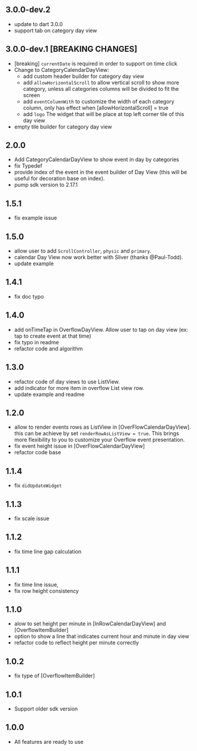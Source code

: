 ## 3.0.0-dev.2

- update to dart 3.0.0
- support tab on category day view

## 3.0.0-dev.1 [BREAKING CHANGES]

- [breaking] `currentDate` is required in order to support on time click
- Change to CategoryCalendarDayView:
  - add custom header builder for category day view
  - add `allowHorizontalScroll` to allow vertical scroll to show more category, unless all categories columns will be divided to fit the screen
  - add `eventColumnWith` to customize the width of each category column, only has effect when [allowHorizontalScroll] = true
  - add `logo` The widget that will be place at top left corner tile of this day view
- empty tile builder for category day view

## 2.0.0

- Add CategoryCalendarDayView to show event in day by categories
- fix Typedef
- provide index of the event in the event builder of Day View (this will be useful for decoration base on index).
- pump sdk version to 2.17.1

## 1.5.1

- fix example issue

## 1.5.0

- allow user to add `ScrollController`, `physic` and `primary`.
- calendar Day View now work better with Sliver (thanks @Paul-Todd).
- update example

## 1.4.1

- fix doc typo

## 1.4.0

- add onTimeTap in OverflowDayView. Allow user to tap on day view (ex: tap to create event at that time)
- fix typo in readme
- refactor code and algorithm

## 1.3.0

- refactor code of day views to use ListView.
- add indicator for more item in overflow List view row.
- update example and readme

## 1.2.0

- allow to render events rows as ListView in [OverFlowCalendarDayView].
  this can be achieve by set `renderRowAsListView = true`. This brings more flexibility to you to customize your Overflow event presentation.
- fix event height issue in [OverFlowCalendarDayView]
- refactor code base

## 1.1.4

- fix `didUpdateWidget`

## 1.1.3

- fix scale issue

## 1.1.2

- fix time line gap calculation

## 1.1.1

- fix time line issue,
- fix row height consistency

## 1.1.0

- alow to set height per minute in [InRowCalendarDayView] and [OverflowItemBuilder]
- option to show a line that indicates current hour and minute in day view
- refactor code to reflect height per minute correctly

## 1.0.2

- fix type of [OverflowItemBuilder]

## 1.0.1

- Support older sdk version

## 1.0.0

- All features are ready to use

